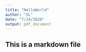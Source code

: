 ```yaml
---
title: "HelloWorld"
author: "VL"
date: "7/14/2020"
output: pdf_document
---
```


## This is a markdown file